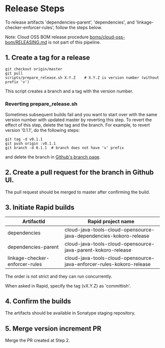 # Release Steps

To release artifacts 'dependencies-parent', 'dependencies', and 'linkage-checker-enforcer-rules',
follow the steps below.

Note: Cloud OSS BOM release procedure [boms/cloud-oss-bom/RELEASING.md](boms/cloud-oss-bom/RELEASING.md)
is not part of this pipeline.

## 1. Create a tag for a release

```
git checkout origin/master
git pull
scripts/prepare_release.sh X.Y.Z    # X.Y.Z is version number (without prefix 'v')
```

This script creates a branch and a tag with the version number.

### Reverting prepare_release.sh

Sometimes subsequent builds fail and you want to start over with the same version number with
updated master by reverting this step.
To revert the effect of this step, delete the tag and the branch. For example, to revert version
'0.1.1', do the following steps:

```
git tag -d v0.1.1
git push origin :v0.1.1
git branch -d 0.1.1  # branch does not have 'v' prefix
```

and delete the branch in [Github's branch page](
https://github.com/GoogleCloudPlatform/cloud-opensource-java/branches).

## 2. Create a pull request for the branch in Github UI.

The pull request should be merged to master after confirming the build.

## 3. Initiate Rapid builds

| ArtifactId | Rapid project name |
| ---------- | ------------------ |
|dependencies| cloud-java-tools-cloud-opensource-java-dependencies-kokoro-release|
|dependencies-parent| cloud-java-tools-cloud-opensource-java-parent-kokoro-release|
|linkage-checker-enforcer-rules|cloud-java-tools-cloud-opensource-java-enforcer-rules-kokoro-release|

The order is not strict and they can run concurrently.

When asked in Rapid, specify the tag (vX.Y.Z) as 'committish'.

## 4. Confirm the builds

The artifacts should be available in Sonatype staging repository.

## 5. Merge version increment PR

Merge the PR created at Step 2.
